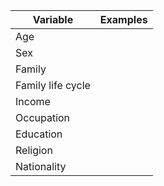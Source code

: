 
| Variable          | Examples |
| ----------------- | -------- |
| Age               |          |
| Sex               |          |
| Family            |          |
| Family life cycle |          |
| Income            |          |
| Occupation        |          |
| Education         |          |
| Religion          |          |
| Nationality       |          |
